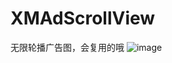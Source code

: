 # XMAdScrollView
无限轮播广告图，会复用的哦
![image](https://github.com/YourAcountName/ProjectName/blob/master/GIFName.gif )   
